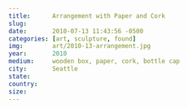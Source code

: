 ```yaml
---
title:  	Arrangement with Paper and Cork
slug:		
date:   	2010-07-13 11:43:56 -0500
categories: [art, sculpture, found]
img:		art/2010-13-arrangement.jpg
year:		2010
medium:		wooden box, paper, cork, bottle cap
city:		Seattle
state:
country:
size:
---
```

